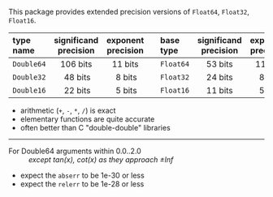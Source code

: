 This package provides extended precision versions of `Float64`, `Float32`, `Float16`.

| type name   | significand precision | exponent precision | | base type |significand precision  | exponent precision |
|:------------|:---------------------:|:------------------:|-|:----------|:---------------------:|:------------------:|
| `Double64`  | 106 bits              | 11 bits            | | `Float64` | 53 bits               | 11 bits            |
| `Double32`  | &nbsp;48 bits         | &nbsp;8 bits       | | `Float32` | 24 bits               | &nbsp;8 bits       |
| `Double16`  | &nbsp;22 bits         | &nbsp;5 bits       | | `Float16` | 11 bits               | &nbsp;5 bits       |


- arithmetic (`+`, `-`, `*`, `/`) is exact
- elementary functions are quite accurate
- often better than C "double-double" libraries

----

For Double64 arguments within 0.0..2.0   
&nbsp; &nbsp; &nbsp; &nbsp; &nbsp; _except tan(x), cot(x) as they approach ±Inf_
- expect the `abserr` to be 1e-30 or less
- expect the `relerr` to be 1e-28 or less

